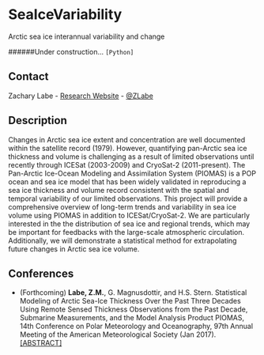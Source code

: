 # SeaIceVariability
Arctic sea ice interannual variability and change

######Under construction... ```[Python]```

## Contact
Zachary Labe - [Research Website](http://sites.uci.edu/zlabe/) - [@ZLabe](https://twitter.com/ZLabe)


## Description
Changes in Arctic sea ice extent and concentration are well documented within the satellite record (1979). However, quantifying pan-Arctic sea ice thickness and volume is challenging as a result of limited observations until recently through ICESat (2003-2009) and CryoSat-2 (2011-present). The Pan-Arctic Ice-Ocean Modeling and Assimilation System (PIOMAS) is a POP ocean and sea ice model that has been widely validated in reproducing a sea ice thickness and volume record consistent with the spatial and temporal variability of our limited observations. This project will provide a comprehensive overview of long-term trends and variability in sea ice volume using PIOMAS in addition to ICESat/CryoSat-2. We are particularly interested in the the distribution of sea ice and regional trends, which may be important for feedbacks with the large-scale atmospheric circulation. Additionally, we will demonstrate a statistical method for extrapolating future changes in Arctic sea ice volume.

## Conferences
+ (Forthcoming) **Labe, Z.M.**, G. Magnusdottir, and H.S. Stern. Statistical Modeling of Arctic Sea-Ice Thickness Over the Past Three Decades Using Remote Sensed Thickness Observations from the Past Decade, Submarine Measurements, and the Model Analysis Product PIOMAS, 14th Conference on Polar Meteorology and Oceanography, 97th Annual Meeting of the American Meteorological Society (Jan 2017). [[ABSTRACT]](https://ams.confex.com/ams/97Annual/webprogram/Paper313445.html)

